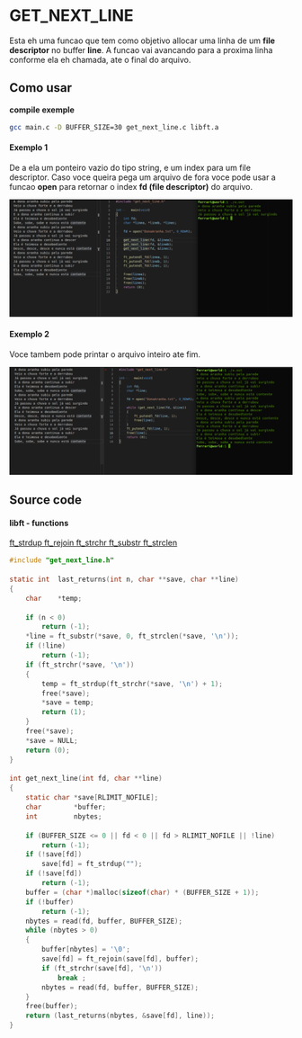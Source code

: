 # GET_NEXT_LINE

Esta eh uma funcao que tem como objetivo allocar uma linha de um **file descriptor** no buffer **line**. A funcao vai avancando para a proxima linha conforme ela eh chamada, ate o final do arquivo.

## Como usar

**compile exemple**
```sh
gcc main.c -D BUFFER_SIZE=30 get_next_line.c libft.a
```
#### Exemplo 1

De a ela um ponteiro vazio do tipo string, e um index para um file descriptor. Caso voce queira pega um arquivo de fora voce pode usar a funcao **open** para retornar o index **fd (file descriptor)** do arquivo.  

![image1](./example.png "example 1")  

#### Exemplo 2

Voce tambem pode printar o arquivo inteiro ate fim.

![image2](./example2.png "example 2")  

## Source code

#### libft - functions

[ft_strdup  ](https://github.com/LuigiEnzoFerrari/42School_Libft/blob/main/string/ft_strdup.c "ft_strdup")
[ft_rejoin  ](https://github.com/LuigiEnzoFerrari/42School_Libft/blob/main/string/ft_rejoin.c "ft_rejoin")
[ft_strchr  ](https://github.com/LuigiEnzoFerrari/42School_Libft/blob/main/string/ft_strchr.c "ft_strchr")
[ft_substr  ](https://github.com/LuigiEnzoFerrari/42School_Libft/blob/main/string/ft_substr.c "ft_substr")
[ft_strclen  ](https://github.com/LuigiEnzoFerrari/42School_Libft/blob/main/string/ft_strclen.c "ft_strclen")

```c
#include "get_next_line.h"

static int	last_returns(int n, char **save, char **line)
{
	char	*temp;

	if (n < 0)
		return (-1);
	*line = ft_substr(*save, 0, ft_strclen(*save, '\n'));
	if (!line)
		return (-1);
	if (ft_strchr(*save, '\n'))
	{
		temp = ft_strdup(ft_strchr(*save, '\n') + 1);
		free(*save);
		*save = temp;
		return (1);
	}
	free(*save);
	*save = NULL;
	return (0);
}

int	get_next_line(int fd, char **line)
{
	static char	*save[RLIMIT_NOFILE];
	char		*buffer;
	int			nbytes;

	if (BUFFER_SIZE <= 0 || fd < 0 || fd > RLIMIT_NOFILE || !line)
		return (-1);
	if (!save[fd])
		save[fd] = ft_strdup("");
	if (!save[fd])
		return (-1);
	buffer = (char *)malloc(sizeof(char) * (BUFFER_SIZE + 1));
	if (!buffer)
		return (-1);
	nbytes = read(fd, buffer, BUFFER_SIZE);
	while (nbytes > 0)
	{
		buffer[nbytes] = '\0';
		save[fd] = ft_rejoin(save[fd], buffer);
		if (ft_strchr(save[fd], '\n'))
			break ;
		nbytes = read(fd, buffer, BUFFER_SIZE);
	}
	free(buffer);
	return (last_returns(nbytes, &save[fd], line));
}
```
